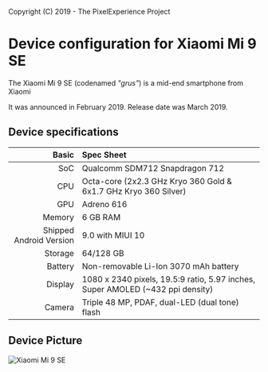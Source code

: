 Copyright (C) 2019 - The PixelExperience Project

Device configuration for Xiaomi Mi 9 SE
============================================

The Xiaomi Mi 9 SE (codenamed _"grus"_) is a mid-end smartphone from Xiaomi

It was announced in February 2019. Release date was March 2019.

## Device specifications

Basic   | Spec Sheet
-------:|:-------------------------
SoC     | Qualcomm SDM712 Snapdragon 712
CPU     | Octa-core (2x2.3 GHz Kryo 360 Gold & 6x1.7 GHz Kryo 360 Silver)
GPU     | Adreno 616
Memory  | 6 GB RAM
Shipped Android Version | 9.0 with MIUI 10
Storage | 64/128 GB
Battery | Non-removable Li-Ion 3070 mAh battery
Display | 1080 x 2340 pixels, 19.5:9 ratio, 5.97 inches, Super AMOLED (~432 ppi density)
Camera  | Triple 48 MP, PDAF, dual-LED (dual tone) flash

## Device Picture

![Xiaomi Mi 9 SE](https://xiaomi-mi.com/uploads/CatalogueImage/Mi9_se_blue%20(1)_17416_1550676658.jpg "Xiaomi Mi 9 SE in blue")

